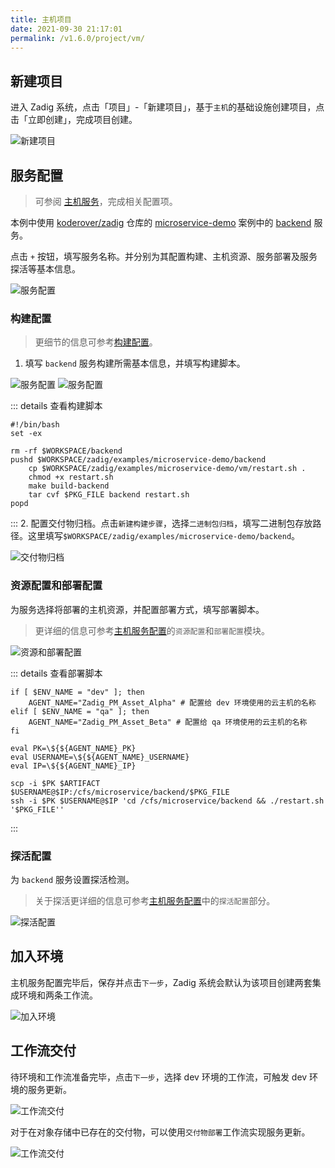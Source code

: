 ```yaml
---
title: 主机项目
date: 2021-09-30 21:17:01
permalink: /v1.6.0/project/vm/
---
```


## 新建项目
进入 Zadig 系统，点击「项目」-「新建项目」，基于`主机`的基础设施创建项目，点击「立即创建」，完成项目创建。

![新建项目](../_images/vm_onboarding_1.png)

## 服务配置
> 可参阅 [主机服务](/v1.6.0/project/service/#主机服务)，完成相关配置项。

本例中使用 [koderover/zadig](https://github.com/koderover/zadig) 仓库的 [microservice-demo](https://github.com/koderover/zadig/tree/main/examples/microservice-demo) 案例中的 [backend](https://github.com/koderover/zadig/tree/main/examples/microservice-demo/backend) 服务。

点击 `+` 按钮，填写服务名称。并分别为其配置构建、主机资源、服务部署及服务探活等基本信息。

![服务配置](../_images/vm_onboarding_2.png)

### 构建配置

> 更细节的信息可参考[构建配置](/v1.6.0/project/build/)。

1. 填写 `backend` 服务构建所需基本信息，并填写构建脚本。

![服务配置](../_images/vm_onboarding_build_config_1.png)
![服务配置](../_images/vm_onboarding_build_config_2.png)

::: details 查看构建脚本
```shell
#!/bin/bash
set -ex

rm -rf $WORKSPACE/backend
pushd $WORKSPACE/zadig/examples/microservice-demo/backend
    cp $WORKSPACE/zadig/examples/microservice-demo/vm/restart.sh .
    chmod +x restart.sh
    make build-backend
    tar cvf $PKG_FILE backend restart.sh
popd
```
:::
2. 配置交付物归档。点击`新建构建步骤`，选择`二进制包归档`，填写二进制包存放路径。这里填写`$WORKSPACE/zadig/examples/microservice-demo/backend`。

![交付物归档](../_images/vm_onboarding_build_config_3.png)

### 资源配置和部署配置

为服务选择将部署的主机资源，并配置部署方式，填写部署脚本。
> 更详细的信息可参考[主机服务配置](/v1.6.0/project/service/#新增服务-3)的`资源配置`和`部署配置`模块。

![资源和部署配置](../_images/vm_onboarding_resource_and_deploy_config.png)

::: details 查看部署脚本
```shell
if [ $ENV_NAME = "dev" ]; then
    AGENT_NAME="Zadig_PM_Asset_Alpha" # 配置给 dev 环境使用的云主机的名称
elif [ $ENV_NAME = "qa" ]; then
    AGENT_NAME="Zadig_PM_Asset_Beta" # 配置给 qa 环境使用的云主机的名称
fi

eval PK=\${${AGENT_NAME}_PK}
eval USERNAME=\${${AGENT_NAME}_USERNAME}
eval IP=\${${AGENT_NAME}_IP}

scp -i $PK $ARTIFACT  $USERNAME@$IP:/cfs/microservice/backend/$PKG_FILE
ssh -i $PK $USERNAME@$IP 'cd /cfs/microservice/backend && ./restart.sh '$PKG_FILE''
```
:::

### 探活配置
为 `backend` 服务设置探活检测。
> 关于探活更详细的信息可参考[主机服务配置](/v1.6.0/project/service/#新增服务-3)中的`探活配置`部分。

![探活配置](../_images/vm_onboarding_test_alive.png)

## 加入环境

主机服务配置完毕后，保存并点击`下一步`，Zadig 系统会默认为该项目创建两套集成环境和两条工作流。

![加入环境](../_images/vm_onboarding_3.png)

## 工作流交付

待环境和工作流准备完毕，点击`下一步`，选择 dev 环境的工作流，可触发 dev 环境的服务更新。

![工作流交付](../_images/vm_onboarding_4.png)

对于在对象存储中已存在的交付物，可以使用`交付物部署`工作流实现服务更新。

![工作流交付](../_images/vm_onboarding_5.png)